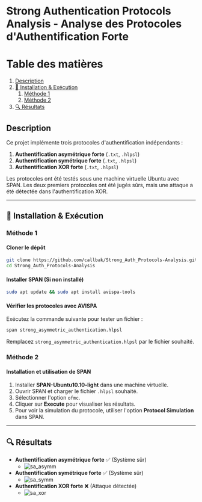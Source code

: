 # Strong Authentication Protocols Analysis - Analyse des Protocoles d'Authentification Forte 

# Table des matières

1. [Description](#description)
2. [🚀 Installation & Exécution](#-installation-exécution)
   1. [Méthode 1](#méthode-1)
   2. [Méthode 2](#méthode-2)
3. [🔍 Résultats](#-résultats)


## Description

Ce projet implémente trois protocoles d'authentification indépendants :
1. **Authentification asymétrique forte** (`.txt`, `.hlpsl`)
2. **Authentification symétrique forte** (`.txt`, `.hlpsl`)
3. **Authentification XOR forte** (`.txt`, `.hlpsl`)

Les protocoles ont été testés sous une machine virtuelle Ubuntu avec SPAN. Les deux premiers protocoles ont été jugés sûrs, mais une attaque a été détectée dans l'authentification XOR.

---

## 🚀 Installation & Exécution
### Méthode 1
#### Cloner le dépôt
```bash
git clone https://github.com/callbak/Strong_Auth_Protocols-Analysis.git
cd Strong_Auth_Protocols-Analysis
```

#### Installer SPAN (Si non installé)
```bash
sudo apt update && sudo apt install avispa-tools
```

#### Vérifier les protocoles avec AVISPA
Exécutez la commande suivante pour tester un fichier :
```bash
span strong_asymmetric_authentication.hlpsl
```

Remplacez `strong_asymmetric_authentication.hlpsl` par le fichier souhaité.

### Méthode 2
#### Installation et utilisation de SPAN

1. Installer **SPAN-Ubuntu10.10-light** dans une machine virtuelle.
2. Ouvrir SPAN et charger le fichier `.hlpsl` souhaité.
3. Sélectionner l'option `ofmc`.
4. Cliquer sur **Execute** pour visualiser les résultats.
5. Pour voir la simulation du protocole, utiliser l'option **Protocol Simulation** dans SPAN.

---

## 🔍 Résultats
- **Authentification asymétrique forte** ✅ (Système sûr)
  - ![sa_asymm](https://github.com/user-attachments/assets/f7a097e9-0d53-46f8-816a-1a27096b2f51)
- **Authentification symétrique forte** ✅ (Système sûr)
  -  ![sa_symm](https://github.com/user-attachments/assets/128af6c9-69fd-4023-851d-9cb3f929fd87)
- **Authentification XOR forte** ❌ (Attaque détectée)
  - ![sa_xor](https://github.com/user-attachments/assets/b58a8b59-1b51-4e7c-a117-870ae4ed7594)


